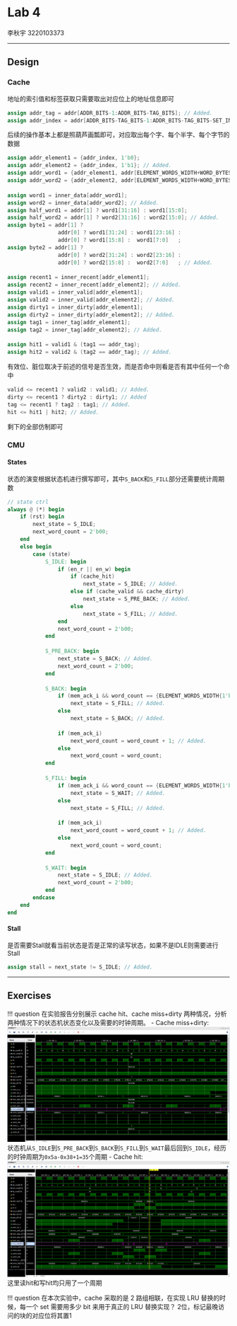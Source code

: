 # Lab 4

李秋宇 3220103373

---

## Design

### Cache

地址的索引值和标签获取只需要取出对应位上的地址信息即可

```Verilog
assign addr_tag = addr[ADDR_BITS-1:ADDR_BITS-TAG_BITS]; // Added.
assign addr_index = addr[ADDR_BITS-TAG_BITS-1:ADDR_BITS-TAG_BITS-SET_INDEX_WIDTH]; // Added.
```

后续的操作基本上都是照葫芦画瓢即可，对应取出每个字、每个半字、每个字节的数据

```Verilog
assign addr_element1 = {addr_index, 1'b0};
assign addr_element2 = {addr_index, 1'b1}; // Added.
assign addr_word1 = {addr_element1, addr[ELEMENT_WORDS_WIDTH+WORD_BYTES_WIDTH-1:WORD_BYTES_WIDTH]};
assign addr_word2 = {addr_element2, addr[ELEMENT_WORDS_WIDTH+WORD_BYTES_WIDTH-1:WORD_BYTES_WIDTH]}; // Added.

assign word1 = inner_data[addr_word1];
assign word2 = inner_data[addr_word2]; // Added.
assign half_word1 = addr[1] ? word1[31:16] : word1[15:0];
assign half_word2 = addr[1] ? word2[31:16] : word2[15:0]; // Added.
assign byte1 = addr[1] ?
                addr[0] ? word1[31:24] : word1[23:16] :
                addr[0] ? word1[15:8] :  word1[7:0]   ;
assign byte2 = addr[1] ?
                addr[0] ? word2[31:24] : word2[23:16] :
                addr[0] ? word2[15:8] :  word2[7:0]   ; // Added.

assign recent1 = inner_recent[addr_element1];
assign recent2 = inner_recent[addr_element2]; // Added.
assign valid1 = inner_valid[addr_element1];
assign valid2 = inner_valid[addr_element2]; // Added.
assign dirty1 = inner_dirty[addr_element1];
assign dirty2 = inner_dirty[addr_element2]; // Added.
assign tag1 = inner_tag[addr_element1];
assign tag2 = inner_tag[addr_element2]; // Added.

assign hit1 = valid1 & (tag1 == addr_tag);
assign hit2 = valid2 & (tag2 == addr_tag); // Added.
```

有效位、脏位取决于前述的信号是否生效，而是否命中则看是否有其中任何一个命中

```Verilog
valid <= recent1 ? valid2 : valid1; // Added.
dirty <= recent1 ? dirty2 : dirty1; // Added
tag <= recent1 ? tag2 : tag1; // Added.
hit <= hit1 | hit2; // Added.
```

剩下的全部仿制即可

### CMU

#### States

状态的演变根据状态机进行撰写即可，其中`S_BACK`和`S_FILL`部分还需要统计周期数

```Verilog
// state ctrl
always @ (*) begin
    if (rst) begin
        next_state = S_IDLE;
        next_word_count = 2'b00;
    end
    else begin
        case (state)
            S_IDLE: begin
                if (en_r || en_w) begin
                    if (cache_hit)
                        next_state = S_IDLE; // Added.
                    else if (cache_valid && cache_dirty)
                        next_state = S_PRE_BACK; // Added.
                    else
                        next_state = S_FILL; // Added.
                end
                next_word_count = 2'b00;
            end

            S_PRE_BACK: begin
                next_state = S_BACK; // Added.
                next_word_count = 2'b00;
            end

            S_BACK: begin
                if (mem_ack_i && word_count == {ELEMENT_WORDS_WIDTH{1'b1}})    // 2'b11 in default case
                    next_state = S_FILL; // Added.
                else
                    next_state = S_BACK; // Added.

                if (mem_ack_i)
                    next_word_count = word_count + 1; // Added.
                else
                    next_word_count = word_count;
            end

            S_FILL: begin
                if (mem_ack_i && word_count == {ELEMENT_WORDS_WIDTH{1'b1}})
                    next_state = S_WAIT; // Added.
                else
                    next_state = S_FILL; // Added.

                if (mem_ack_i)
                    next_word_count = word_count + 1; // Added.
                else
                    next_word_count = word_count;
            end

            S_WAIT: begin
                next_state = S_IDLE; // Added.
                next_word_count = 2'b00;
            end
        endcase
    end
end
```

#### Stall

是否需要Stall就看当前状态是否是正常的读写状态，如果不是IDLE则需要进行Stall

```Verilog
assign stall = next_state != S_IDLE; // Added.
```

---

## Exercises

!!! question 在实验报告分别展示 cache hit、cache miss+dirty 两种情况，分析两种情况下的状态机状态变化以及需要的时钟周期。
    - Cache miss+dirty:
        ![img-0](assets/CacheMissDirty.png)  
        状态机从`S_IDLE`到`S_PRE_BACK`到`S_BACK`到`S_FILL`到`S_WAIT`最后回到`S_IDLE`，经历的时钟周期为`0x5a-0x38+1=35`个周期
    - Cache hit:
        ![img-1](assets/CacheHit.png)
        这里读hit和写hit均只用了一个周期

!!! question 在本次实验中，cache 采取的是 2 路组相联，在实现 LRU 替换的时候，每一个 set 需要用多少 bit 来用于真正的 LRU 替换实现？
    2位，标记最晚访问的块的对应位将其置1
